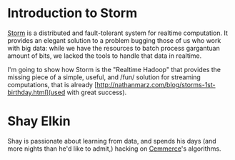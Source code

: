 Introduction to Storm
=====================
[Storm](https://github.com/nathanmarz/storm) is a distributed and fault-tolerant system for realtime computation.
It provides an elegant solution to a problem bugging those of us who work with big data: while we have the resources to batch process gargantuan amount of bits, we lacked the tools to handle that data in realtime.

I'm going to show how Storm is the "Realtime Hadoop" that provides the missing piece of a simple, useful, and /fun/ solution for streaming computations, that is already [http://nathanmarz.com/blog/storms-1st-birthday.html](used with great success).

Shay Elkin
==========
Shay is passionate about learning from data, and spends his days (and more nights than he'd like to admit,) hacking on [Cemmerce](http://www.cemmerce.com)'s algorithms.

